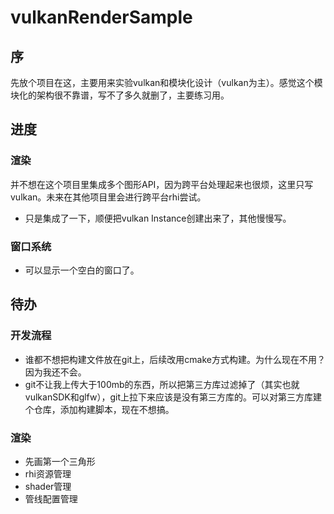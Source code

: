 # vulkanRenderSample
## 序
先放个项目在这，主要用来实验vulkan和模块化设计（vulkan为主）。感觉这个模块化的架构很不靠谱，写不了多久就删了，主要练习用。

## 进度
### 渲染
并不想在这个项目里集成多个图形API，因为跨平台处理起来也很烦，这里只写vulkan。未来在其他项目里会进行跨平台rhi尝试。
- 只是集成了一下，顺便把vulkan Instance创建出来了，其他慢慢写。

### 窗口系统
- 可以显示一个空白的窗口了。

## 待办
### 开发流程
- 谁都不想把构建文件放在git上，后续改用cmake方式构建。为什么现在不用？因为我还不会。
- git不让我上传大于100mb的东西，所以把第三方库过滤掉了（其实也就vulkanSDK和glfw），git上拉下来应该是没有第三方库的。可以对第三方库建个仓库，添加构建脚本，现在不想搞。

### 渲染
- 先画第一个三角形
- rhi资源管理
- shader管理
- 管线配置管理


